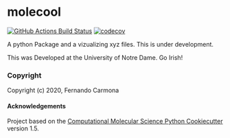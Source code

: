 molecool
==============================
[//]: # (Badges)
[![GitHub Actions Build Status](https://github.com/REPLACE_WITH_OWNER_ACCOUNT/molecool/workflows/CI/badge.svg)](https://github.com/REPLACE_WITH_OWNER_ACCOUNT/molecool/actions?query=workflow%3ACI)
[![codecov](https://codecov.io/gh/REPLACE_WITH_OWNER_ACCOUNT/molecool/branch/master/graph/badge.svg)](https://codecov.io/gh/REPLACE_WITH_OWNER_ACCOUNT/molecool/branch/master)


A python Package and a vizualizing xyz files. This is under development. 

This was Developed at the University of Notre Dame. Go Irish!

### Copyright

Copyright (c) 2020, Fernando Carmona


#### Acknowledgements
 
Project based on the 
[Computational Molecular Science Python Cookiecutter](https://github.com/molssi/cookiecutter-cms) version 1.5.
